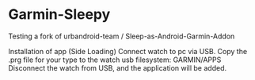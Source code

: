# Garmin-Sleepy
Testing a fork of urbandroid-team / Sleep-as-Android-Garmin-Addon

Installation of app (Side Loading)
Connect watch to pc via USB.
Copy the .prg file for your type to the watch usb filesystem: GARMIN/APPS
Disconnect the watch from USB, and the application will be added.

